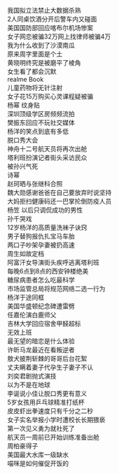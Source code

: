 我国拟立法禁止大数据杀熟  
2人同桌饮酒分开后警车内又碰面  
美国国防部回应喀布尔机场惨案  
女子网恋被骗32万网上找律师被骗4万  
我为什么收到了沙漠南瓜  
原来周字里面是个土  
黄晓明终究是被磨平了棱角  
女生看了都会沉默  
realme Book  
儿童药物将无针注射  
女子花15万购买心灵课程疑被骗  
杨幂 纹身贴  
深圳顶级学区房频频流拍  
樊振东回应不玩社交媒体  
杨洋的笑点到底有多低  
脱口秀大会  
神舟十二号航天员将再次出舱  
塔利班扮演记者街头采访民众  
被孙兴气死  
诗幂  
赵珂晒与张继科合照  
魏大勋感谢爸爸在自己要放弃时说坚持  
大妈拒扫健康码还一巴掌抡倒防疫人员  
杨笠 以后只调侃成功的男性  
孙千哭戏  
12岁杨洋的高质量洗袜子诀窍  
男子替狗报仇扎宝马车胎  
两口子吵架孕妻被扔高速  
周生如故定档  
阿富汗女导演街头疾呼逃离塔利班  
每晚6点到8点的西安钟楼绝美  
糖尿病患者怎么吃最科学  
市场监管总局将规范网络二选一行为  
杨洋于途同框  
美国华盛顿纪念碑遭雷劈  
任嘉伦演白鹿师父  
吉林大学回应宿舍甲醛超标  
无效上班  
最无望的暗恋是什么体验  
许昕马龙最近在看叛逆者  
敖犬披荆斩棘的哥哥后台花絮  
丈夫瞒着妻子代孕生子妻子不认  
刘奕君剧抛式演技  
以为不是在地球  
李诞说小佳让脱口秀更有意义  
5岁女孩用乒乓球精准打纸杯  
皮皮虾出拳速度只有千分之二秒  
女子实名举报小学时遭校长长期猥亵  
第一次见义勇为就社死了  
航天员一周前已开始训练准备出舱  
周柏豪得子  
美国最大水库一级缺水  
喵咪是如何催促开饭的  
